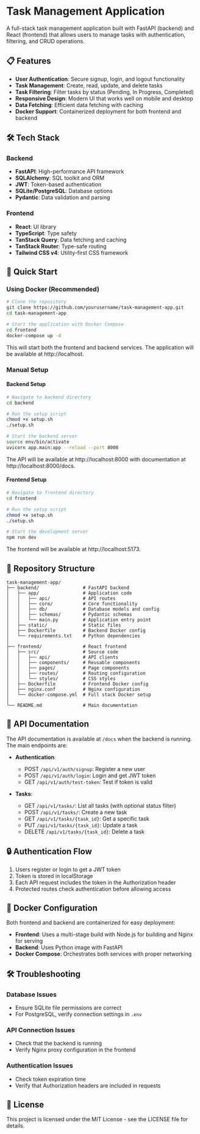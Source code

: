 # Task Management Application

A full-stack task management application built with FastAPI (backend) and React (frontend) that allows users to manage tasks with authentication, filtering, and CRUD operations.

## 📋 Features

- **User Authentication**: Secure signup, login, and logout functionality
- **Task Management**: Create, read, update, and delete tasks
- **Task Filtering**: Filter tasks by status (Pending, In Progress, Completed)
- **Responsive Design**: Modern UI that works well on mobile and desktop
- **Data Fetching**: Efficient data fetching with caching
- **Docker Support**: Containerized deployment for both frontend and backend

## 🛠️ Tech Stack

### Backend
- **FastAPI**: High-performance API framework
- **SQLAlchemy**: SQL toolkit and ORM
- **JWT**: Token-based authentication
- **SQLite/PostgreSQL**: Database options
- **Pydantic**: Data validation and parsing

### Frontend
- **React**: UI library
- **TypeScript**: Type safety
- **TanStack Query**: Data fetching and caching
- **TanStack Router**: Type-safe routing
- **Tailwind CSS v4**: Utility-first CSS framework

## 🚀 Quick Start

### Using Docker (Recommended)

```bash
# Clone the repository
git clone https://github.com/yourusername/task-management-app.git
cd task-management-app

# Start the application with Docker Compose
cd frontend
docker-compose up -d
```

This will start both the frontend and backend services. The application will be available at http://localhost.

### Manual Setup

#### Backend Setup

```bash
# Navigate to backend directory
cd backend

# Run the setup script
chmod +x setup.sh
./setup.sh

# Start the backend server
source env/bin/activate
uvicorn app.main:app --reload --port 8000
```

The API will be available at http://localhost:8000 with documentation at http://localhost:8000/docs.

#### Frontend Setup

```bash
# Navigate to frontend directory
cd frontend

# Run the setup script
chmod +x setup.sh
./setup.sh

# Start the development server
npm run dev
```

The frontend will be available at http://localhost:5173.

## 📁 Repository Structure

```
task-management-app/
├── backend/                # FastAPI backend
│   ├── app/                # Application code
│   │   ├── api/            # API routes
│   │   ├── core/           # Core functionality
│   │   ├── db/             # Database models and config
│   │   ├── schemas/        # Pydantic schemas
│   │   └── main.py         # Application entry point
│   ├── static/             # Static files
│   ├── Dockerfile          # Backend Docker config
│   └── requirements.txt    # Python dependencies
│
├── frontend/               # React frontend
│   ├── src/                # Source code
│   │   ├── api/            # API clients
│   │   ├── components/     # Reusable components
│   │   ├── pages/          # Page components
│   │   ├── routes/         # Routing configuration
│   │   └── styles/         # CSS styles
│   ├── Dockerfile          # Frontend Docker config
│   ├── nginx.conf          # Nginx configuration
│   └── docker-compose.yml  # Full stack Docker setup
│
└── README.md               # Main documentation
```

## 📝 API Documentation

The API documentation is available at `/docs` when the backend is running. The main endpoints are:

- **Authentication**:
  - POST `/api/v1/auth/signup`: Register a new user
  - POST `/api/v1/auth/login`: Login and get JWT token
  - GET `/api/v1/auth/test-token`: Test if token is valid

- **Tasks**:
  - GET `/api/v1/tasks/`: List all tasks (with optional status filter)
  - POST `/api/v1/tasks/`: Create a new task
  - GET `/api/v1/tasks/{task_id}`: Get a specific task
  - PUT `/api/v1/tasks/{task_id}`: Update a task
  - DELETE `/api/v1/tasks/{task_id}`: Delete a task

## 🔒 Authentication Flow

1. Users register or login to get a JWT token
2. Token is stored in localStorage
3. Each API request includes the token in the Authorization header
4. Protected routes check authentication before allowing access

## 🐳 Docker Configuration

Both frontend and backend are containerized for easy deployment:

- **Frontend**: Uses a multi-stage build with Node.js for building and Nginx for serving
- **Backend**: Uses Python image with FastAPI
- **Docker Compose**: Orchestrates both services with proper networking

## 🛠️ Troubleshooting

### Database Issues
- Ensure SQLite file permissions are correct
- For PostgreSQL, verify connection settings in `.env`

### API Connection Issues
- Check that the backend is running
- Verify Nginx proxy configuration in the frontend

### Authentication Issues
- Check token expiration time
- Verify that Authorization headers are included in requests

## 📄 License

This project is licensed under the MIT License - see the LICENSE file for details. 